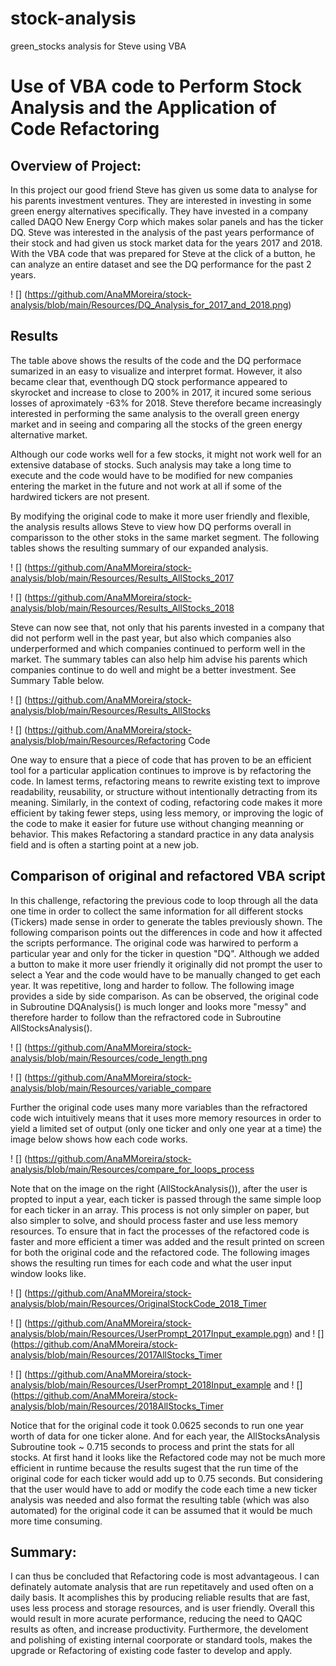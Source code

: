 # stock-analysis
green_stocks analysis for Steve using VBA


# Use of VBA code to Perform Stock Analysis and the Application of Code Refactoring
## Overview of Project: 

In this project our good friend Steve has given us some data to analyse for his parents investment ventures.  They are interested in investing in some green energy alternatives specifically.  They have invested in a company called DAQO New Energy Corp which makes solar panels and has the ticker DQ.  Steve was interested in the analysis of the past years performance of their stock and had given us stock market data for the years 2017 and 2018.  With the VBA code that was prepared for Steve at the click of a button, he can analyze an entire dataset and see the DQ performance for the past 2 years. 

! [] (https://github.com/AnaMMoreira/stock-analysis/blob/main/Resources/DQ_Analysis_for_2017_and_2018.png)

## Results

The table above shows the results of the code and the DQ performace sumarized in an easy to visualize and interpret format.  However, it also became clear that, eventhough DQ stock performance appeared to skyrocket and increase to close to 200% in 2017, it incured some serious losses of aproximately -63% for 2018.  Steve therefore became increasingly interested in performing the same analysis to the overall green energy market and in seeing and comparing all the stocks of the green energy alternative market. 

Although our code works well for a few stocks, it might not work well for an extensive database of stocks. Such analysis may take a long time to execute and the code would have to be modified for new companies entering the market in the future and not work at all if some of the hardwired tickers are not present. 

By modifying the original code to make it more user friendly and flexible, the analysis results allows Steve to view how DQ performs overall in comparisson to the other stoks in the same market segment.  The following tables shows the resulting summary of our expanded analysis.

! [] (https://github.com/AnaMMoreira/stock-analysis/blob/main/Resources/Results_AllStocks_2017

! [] (https://github.com/AnaMMoreira/stock-analysis/blob/main/Resources/Results_AllStocks_2018

Steve can now see that, not only that his parents invested in a company that did not perform well in the past year, but also which companies also underperformed and which companies continued to perform well in the market.  The summary tables can also help him advise his parents which companies continue to do well and might be a better investment.  See Summary Table below.

! [] (https://github.com/AnaMMoreira/stock-analysis/blob/main/Resources/Results_AllStocks


! [] (https://github.com/AnaMMoreira/stock-analysis/blob/main/Resources/Refactoring Code

One way to ensure that a piece of code that has proven to be an efficient tool for a particular application continues to improve is by refactoring the code.  In lamest terms, refactoring means to rewrite existing text to improve readability, reusability, or structure without intentionally detracting from its meaning. Similarly, in the context of coding, refactoring code makes it more efficient by taking fewer steps, using less memory, or improving the logic of the code to make it easier for future use without changing meanning or behavior.  This makes Refactoring a standard practice in any data analysis field and is often a starting point at a new job.



## Comparison of original and refactored VBA script

In this challenge, refactoring the previous code to loop through all the data one time in order to collect the same information for all different stocks (Tickers) made sense in order to generate the tables previously shown. The following comparison points out the differences in code and how it affected the scripts performance.  The original code was harwired to perform a particular year and only for the ticker in question "DQ".  Although we added a button to make it more user friendly it originally did not prompt the user to select a Year and the code would have to be manually changed to get each year.  It was repetitive, long and harder to follow. 
The following image provides a side by side comparison.  As can be observed, the original code in Subroutine DQAnalysis() is much longer and looks more "messy" and therefore harder to follow than the refractored code in Subroutine AllStocksAnalysis().  

! [] (https://github.com/AnaMMoreira/stock-analysis/blob/main/Resources/code_length.png

! [] (https://github.com/AnaMMoreira/stock-analysis/blob/main/Resources/variable_compare

Further the original code uses many more variables than the refractored code wich intuitively means that it uses more memory resources in order to yield a limited set of output (only one ticker and only one year at a time) the image below shows how each code works.

! [] (https://github.com/AnaMMoreira/stock-analysis/blob/main/Resources/compare_for_loops_process

Note that on the image on the right (AllStockAnalysis()), after the user is propted to input a year, each ticker is passed through the same simple loop for each ticker in an array.  This process is not only simpler on paper, but also simpler to solve, and  should process faster and use less memory resources.  To ensure that in fact the processes of the refactored code is faster and more efficient a timer was added and the result printed on screen for both the original code and the refactored code.  The following images shows the resulting run times for each code and what the user input window looks like.   

! [] (https://github.com/AnaMMoreira/stock-analysis/blob/main/Resources/OriginalStockCode_2018_Timer

! [] (https://github.com/AnaMMoreira/stock-analysis/blob/main/Resources/UserPrompt_2017Input_example.pgn)
and 
! [] (https://github.com/AnaMMoreira/stock-analysis/blob/main/Resources/2017AllStocks_Timer 

! [] (https://github.com/AnaMMoreira/stock-analysis/blob/main/Resources/UserPrompt_2018Input_example 
and 
! [] (https://github.com/AnaMMoreira/stock-analysis/blob/main/Resources/2018AllStocks_Timer


Notice that for the original code it took 0.0625 seconds to run one year worth of data for one ticker alone.  And for each year, the AllStocksAnalysis Subroutine took ~ 0.715 seconds to process and print the stats for all stocks.  At first hand it looks like the Refactored code may not be much more efficient in runtime because the results sugest that the run time of the original code for each ticker would add up to 0.75 seconds.  But considering that the user would have to add or modify the code each time a new ticker analysis was needed and also format the resulting table (which was also automated) for the original code it can be assumed that it would be much more time consuming.


## Summary:
I can thus be concluded that Refactoring code is most advantageous.  I can definately automate analysis that are run repetitavely and used often on a daily basis.  It acomplishes this by producing reliable results that are fast, uses less process and storage resources, and is user friendly.  Overall this would result in more acurate performance, reducing the need to QAQC results as often, and increase productivity.  Furthermore, the develoment and polishing of existing internal coorporate or standard tools, makes the upgrade or Refactoring of existing code faster to develop and apply. 




